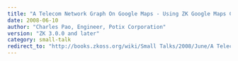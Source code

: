 ```yaml
---
title: "A Telecom Network Graph On Google Maps - Using ZK Google Maps Component"
date: 2008-06-10
author: "Charles Pao, Engineer, Potix Corporation"
version: "ZK 3.0.0 and later"
category: small-talk
redirect_to: "http://books.zkoss.org/wiki/Small Talks/2008/June/A Telecom Network Graph On Google Maps - Using ZK Google Maps Component"
---
```

